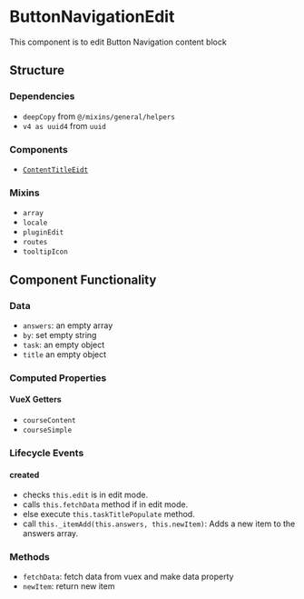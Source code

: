 ButtonNavigationEdit 
===============
This component is to edit Button Navigation content block

## Structure

### Dependencies
* `deepCopy` from `@/mixins/general/helpers`
* `v4 as uuid4` from `uuid`

### Components
* [`ContentTitleEidt`](../../helpers/content-title-edit)

### Mixins
* `array`
* `locale`
* `pluginEdit`
* `routes`
* `tooltipIcon`

Component Functionality
---------
### Data
- `answers`: an empty array
- `by`: set empty string 
- `task`: an empty object 
- `title` an empty object
  
### Computed Properties
#### VueX Getters
- `courseContent`
- `courseSimple`

### Lifecycle Events
#### created
- checks `this.edit` is in edit mode.
- calls `this.fetchData` method if in edit mode.
- else execute `this.taskTitlePopulate` method.
- call `this._itemAdd(this.answers, this.newItem)`: Adds a new item to the answers array.

### Methods
- `fetchData`: fetch data from vuex and make data property 
- `newItem`: return new item